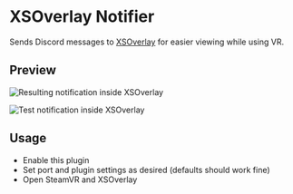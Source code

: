 # XSOverlay Notifier

Sends Discord messages to [XSOverlay](https://store.steampowered.com/app/1173510/XSOverlay/) for easier viewing while using VR.

## Preview

![Resulting notification inside XSOverlay](https://github.com/Vendicated/Roflcord/assets/24845294/205d2055-bb4a-44e4-b7e3-265391bccd40)

![Test notification inside XSOverlay](https://github.com/user-attachments/assets/d3b0c387-1d67-4697-a470-d4a927e228f4)

## Usage
- Enable this plugin
- Set port and plugin settings as desired (defaults should work fine)
- Open SteamVR and XSOverlay
